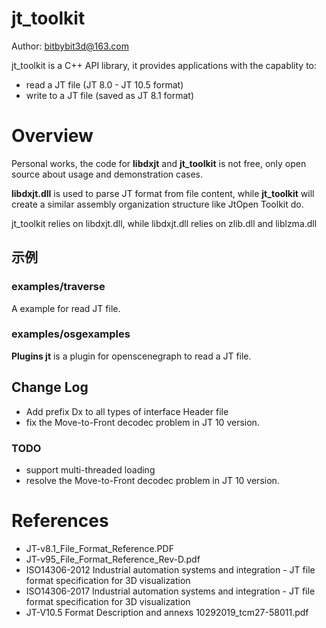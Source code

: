 # jt_toolkit

Author: bitbybit3d@163.com

jt_toolkit is a C++ API library, it provides applications with the capablity to:
- read a JT file (JT 8.0 - JT 10.5 format)
- write to a JT file (saved as JT 8.1 format)


# Overview
Personal works, the code for **libdxjt** and **jt_toolkit** is not free, only open source about usage and demonstration cases.

**libdxjt.dll** is used to parse JT format from file content, while **jt_toolkit** will create a similar assembly organization 
structure like JtOpen Toolkit do.

jt_toolkit relies on libdxjt.dll, while libdxjt.dll relies on zlib.dll and liblzma.dll


## 示例

### examples/traverse
A example for read JT file.


### examples/osgexamples
**Plugins jt** is a plugin for openscenegraph to read a JT file.


## Change Log
- Add prefix Dx to all types of interface Header file
- fix the Move-to-Front decodec problem in JT 10 version. 


### TODO
- support multi-threaded loading
- resolve the Move-to-Front decodec problem in JT 10 version. 


# References
- JT-v8.1_File_Format_Reference.PDF
- JT-v95_File_Format_Reference_Rev-D.pdf
- ISO14306-2012 Industrial automation systems and integration - JT file format specification for 3D visualization
- ISO14306-2017 Industrial automation systems and integration - JT file format specification for 3D visualization
- JT-V10.5 Format Description and annexs 10292019_tcm27-58011.pdf
